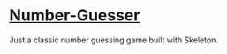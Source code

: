 # [Number-Guesser](https://octavyrun.github.io/Number-Guesser/)
Just a classic number guessing game built with Skeleton.
